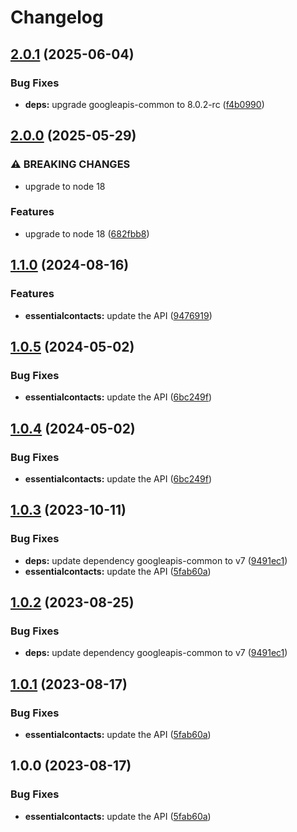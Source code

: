 # Changelog

## [2.0.1](https://github.com/googleapis/google-api-nodejs-client/compare/essentialcontacts-v2.0.0...essentialcontacts-v2.0.1) (2025-06-04)


### Bug Fixes

* **deps:** upgrade googleapis-common to 8.0.2-rc ([f4b0990](https://github.com/googleapis/google-api-nodejs-client/commit/f4b099071040cfbcfe4a2e7d487d45ee93b369e0))

## [2.0.0](https://github.com/googleapis/google-api-nodejs-client/compare/essentialcontacts-v1.1.0...essentialcontacts-v2.0.0) (2025-05-29)


### ⚠ BREAKING CHANGES

* upgrade to node 18

### Features

* upgrade to node 18 ([682fbb8](https://github.com/googleapis/google-api-nodejs-client/commit/682fbb869189ae92b3e9a194d37d0548af0c1f92))

## [1.1.0](https://github.com/googleapis/google-api-nodejs-client/compare/essentialcontacts-v1.0.5...essentialcontacts-v1.1.0) (2024-08-16)


### Features

* **essentialcontacts:** update the API ([9476919](https://github.com/googleapis/google-api-nodejs-client/commit/947691945917b1b50ddd91ac1c018da148dcdf0c))

## [1.0.5](https://github.com/googleapis/google-api-nodejs-client/compare/essentialcontacts-v1.0.4...essentialcontacts-v1.0.5) (2024-05-02)


### Bug Fixes

* **essentialcontacts:** update the API ([6bc249f](https://github.com/googleapis/google-api-nodejs-client/commit/6bc249f5d12c4975f3569ad735fe6b14875960a7))

## [1.0.4](https://github.com/googleapis/google-api-nodejs-client/compare/essentialcontacts-v1.0.3...essentialcontacts-v1.0.4) (2024-05-02)


### Bug Fixes

* **essentialcontacts:** update the API ([6bc249f](https://github.com/googleapis/google-api-nodejs-client/commit/6bc249f5d12c4975f3569ad735fe6b14875960a7))

## [1.0.3](https://github.com/googleapis/google-api-nodejs-client/compare/essentialcontacts-v1.0.2...essentialcontacts-v1.0.3) (2023-10-11)


### Bug Fixes

* **deps:** update dependency googleapis-common to v7 ([9491ec1](https://github.com/googleapis/google-api-nodejs-client/commit/9491ec1cdc3c413e7d73edcfcd59cf5c28a7c855))
* **essentialcontacts:** update the API ([5fab60a](https://github.com/googleapis/google-api-nodejs-client/commit/5fab60a96121f11bc0214b6c2e863e82021f2397))

## [1.0.2](https://github.com/googleapis/google-api-nodejs-client/compare/essentialcontacts-v1.0.1...essentialcontacts-v1.0.2) (2023-08-25)


### Bug Fixes

* **deps:** update dependency googleapis-common to v7 ([9491ec1](https://github.com/googleapis/google-api-nodejs-client/commit/9491ec1cdc3c413e7d73edcfcd59cf5c28a7c855))

## [1.0.1](https://github.com/googleapis/google-api-nodejs-client/compare/essentialcontacts-v1.0.0...essentialcontacts-v1.0.1) (2023-08-17)


### Bug Fixes

* **essentialcontacts:** update the API ([5fab60a](https://github.com/googleapis/google-api-nodejs-client/commit/5fab60a96121f11bc0214b6c2e863e82021f2397))

## 1.0.0 (2023-08-17)


### Bug Fixes

* **essentialcontacts:** update the API ([5fab60a](https://github.com/googleapis/google-api-nodejs-client/commit/5fab60a96121f11bc0214b6c2e863e82021f2397))
